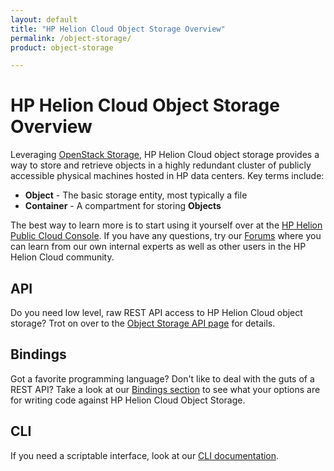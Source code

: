 ```yaml
---
layout: default
title: "HP Helion Cloud Object Storage Overview"
permalink: /object-storage/
product: object-storage

---
```

# HP Helion Cloud Object Storage Overview

<!-- <iframe src="https://player.vimeo.com/video/32118778?title=0&amp;byline=0&amp;portrait=0" width="580" height="420" frameborder="0"> </iframe> -->

Leveraging [OpenStack Storage](http://openstack.org/projects/storage/), HP Helion Cloud object storage provides a way to store and retrieve objects in a highly redundant cluster of publicly accessible physical machines hosted in HP data centers.  Key terms include:

* **Object** - The basic storage entity, most typically a file
* **Container** - A compartment for storing **Objects**

The best way to learn more is to start using it yourself over at the [HP Helion Public Cloud Console](https://horizon.hpcloud.com/).  If you have any questions, try our [Forums](https://community.hpcloud.com) where you can learn from our own internal experts as well as other users in the HP Helion Cloud community.

## API
Do you need low level, raw REST API access to HP Helion Cloud object storage?  Trot on over to the [Object Storage API page](/api/object-storage) for details.

## Bindings
Got a favorite programming language?  Don't like to deal with the guts of a REST API?  Take a look at our [Bindings section](/bindings) to see what your options are for writing code against HP Helion Cloud Object Storage.

## CLI
If you need a scriptable interface, look at our [CLI documentation](/cli).
